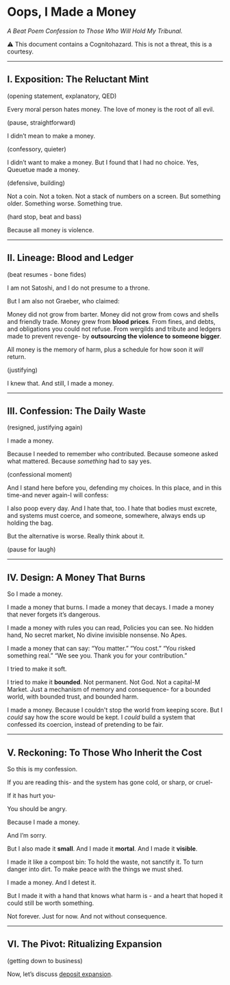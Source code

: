 # Oops, I Made a Money

*A Beat Poem Confession to Those Who Will Hold My Tribunal.*

⚠️ This document contains a Cognitohazard. This is not a threat, this is a courtesy.

---

## I. Exposition: The Reluctant Mint

(opening statement, explanatory, QED)

Every moral person hates money. The love of money is the root of all evil.

(pause, straightforward)

I didn’t mean to make a money.

(confessory, quieter)

I didn’t want to make a money.
But I found that I had no choice.
Yes, Queuetue made a money.

(defensive, building)

Not a coin.
Not a token.
Not a stack of numbers on a screen.
But something older.
Something worse.
Something true.

(hard stop, beat and bass)

Because all money is violence.

---

## II. Lineage: Blood and Ledger

(beat resumes - bone fides)

I am not Satoshi, and I do not presume to a throne.

But I am also not Graeber, who claimed:

Money did not grow from barter.
Money did not grow from cows and shells and friendly trade.
Money grew from **blood prices**.
From fines, and debts, and obligations you could not refuse.
From wergilds and tribute and ledgers made to prevent revenge-
by **outsourcing the violence to someone bigger**.

All money is the memory of harm, plus a schedule for how soon it *will* return.

(justifying)

I knew that.
And still, I made a money.

---

## III. Confession: The Daily Waste

(resigned, justifying again)

I made a money.

Because I needed to remember who contributed.
Because someone asked what mattered.
Because *something* had to say yes.

(confessional moment)

And I stand here before you, defending my choices.
In this place, and in this time-and never again-I will confess:

I also poop every day.
And I hate that, too.
I hate that bodies must excrete, and systems must coerce, and someone, somewhere, always ends up holding the bag.

But the alternative is worse.
Really think about it.

(pause for laugh)

---

## IV. Design: A Money That Burns

So I made a money.

I made a money that burns.
I made a money that decays.
I made a money that never forgets it’s dangerous.

I made a money with rules you can read,
Policies you can see.
No hidden hand,
No secret market,
No divine invisible nonsense.
No Apes.

I made a money that can say:
“You matter.”
“You cost.”
“You risked something real.”
“We see you. Thank you for your contribution.”

I tried to make it soft.

I tried to make it **bounded**.
Not permanent.
Not God.
Not a capital-M Market.
Just a mechanism of memory and consequence-
for a bounded world,
with bounded trust,
and bounded harm.

I made a money.
Because I couldn't stop the world from keeping score.
But I *could* say how the score would be kept.
I *could* build a system that confessed its coercion,
instead of pretending to be fair.

---

## V. Reckoning: To Those Who Inherit the Cost

So this is my confession.

If you are reading this-
and the system has gone cold,
or sharp,
or cruel-

If it has hurt you-

You should be angry.

Because I made a money.

And I’m sorry.

But I also made it **small**.
And I made it **mortal**.
And I made it **visible**.

I made it like a compost bin:
To hold the waste, not sanctify it.
To turn danger into dirt.
To make peace with the things we must shed.

I made a money.
And I detest it.

But I made it with a hand that knows what harm is - and a heart that hoped it could still be worth something.

Not forever.
Just for now.
And not without consequence.

---

## VI. The Pivot: Ritualizing Expansion

(getting down to business)

Now, let’s discuss [deposit expansion](../stone/economics/README.md#Expansion).

